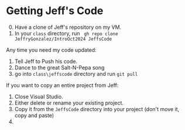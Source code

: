 # Getting Jeff's Code


0. Have a clone of Jeff's repository on my VM.
1. In your `class` directory, run ` gh repo clone JeffryGonzalez/IntroOct2024 JeffsCode`

Any time you need my code updated:

1. Tell Jeff to Push his code.
2. Dance to the great Salt-N-Pepa song
3. go into `class\jeffscode` directory and run `git pull`

If you want to copy an entire project from Jeff:

1. Close Visual Studio.
2. Either delete or rename your existing project.
3. Copy it from the `JeffsCode` directory into your project (don't move it, copy and paste)
4. 
